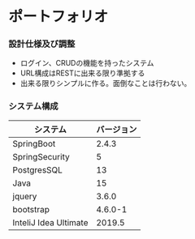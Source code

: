 # ポートフォリオ

### 設計仕様及び調整
- ログイン、CRUDの機能を持ったシステム
- URL構成はRESTに出来る限り準拠する
- 出来る限りシンプルに作る。面倒なことは行わない。

### システム構成

|  システム  |  バージョン  |
|---- | ----  | 
|  SpringBoot  |  2.4.3  | 
|  SpringSecurity  |  5  | 
| PostgresSQL | 13 |
|  Java  |  15  | 
|  jquery  |  3.6.0  | 
|  bootstrap  |  4.6.0-1  | 
| InteliJ Idea Ultimate | 2019.5 |

